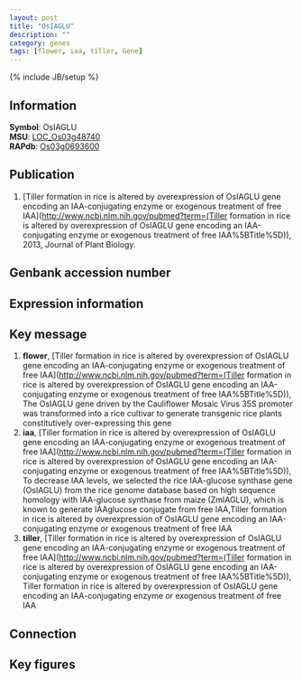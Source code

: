 ```yaml
---
layout: post
title: "OsIAGLU"
description: ""
category: genes
tags: [flower, iaa, tiller, Gene]
---
```

{% include JB/setup %}

## Information
__Symbol__: OsIAGLU  
__MSU__: [LOC_Os03g48740](http://rice.plantbiology.msu.edu/cgi-bin/ORF_infopage.cgi?orf=LOC_Os03g48740)  
__RAPdb__: [Os03g0693600](http://rapdb.dna.affrc.go.jp/viewer/gbrowse_details/irgsp1?name=Os03g0693600)  

## Publication
1. [Tiller formation in rice is altered by overexpression of OsIAGLU gene encoding an IAA-conjugating enzyme or exogenous treatment of free IAA](http://www.ncbi.nlm.nih.gov/pubmed?term=(Tiller formation in rice is altered by overexpression of OsIAGLU gene encoding an IAA-conjugating enzyme or exogenous treatment of free IAA%5BTitle%5D)), 2013, Journal of Plant Biology.

## Genbank accession number

## Expression information

## Key message
1. __flower__, [Tiller formation in rice is altered by overexpression of OsIAGLU gene encoding an IAA-conjugating enzyme or exogenous treatment of free IAA](http://www.ncbi.nlm.nih.gov/pubmed?term=(Tiller formation in rice is altered by overexpression of OsIAGLU gene encoding an IAA-conjugating enzyme or exogenous treatment of free IAA%5BTitle%5D)),  The OsIAGLU gene driven by the Cauliflower Mosaic Virus 35S promoter was transformed into a rice cultivar to generate transgenic rice plants constitutively over-expressing this gene
2. __iaa__, [Tiller formation in rice is altered by overexpression of OsIAGLU gene encoding an IAA-conjugating enzyme or exogenous treatment of free IAA](http://www.ncbi.nlm.nih.gov/pubmed?term=(Tiller formation in rice is altered by overexpression of OsIAGLU gene encoding an IAA-conjugating enzyme or exogenous treatment of free IAA%5BTitle%5D)),  To decrease IAA levels, we selected the rice IAA-glucose synthase gene (OsIAGLU) from the rice genome database based on high sequence homology with IAA-glucose synthase from maize (ZmIAGLU), which is known to generate IAAglucose conjugate from free IAA,Tiller formation in rice is altered by overexpression of OsIAGLU gene encoding an IAA-conjugating enzyme or exogenous treatment of free IAA
3. __tiller__, [Tiller formation in rice is altered by overexpression of OsIAGLU gene encoding an IAA-conjugating enzyme or exogenous treatment of free IAA](http://www.ncbi.nlm.nih.gov/pubmed?term=(Tiller formation in rice is altered by overexpression of OsIAGLU gene encoding an IAA-conjugating enzyme or exogenous treatment of free IAA%5BTitle%5D)), Tiller formation in rice is altered by overexpression of OsIAGLU gene encoding an IAA-conjugating enzyme or exogenous treatment of free IAA

## Connection

## Key figures


